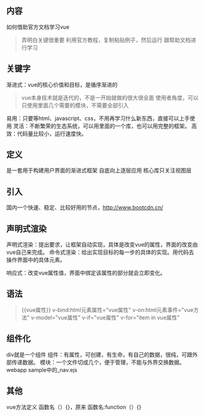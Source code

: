 ## 内容
如何借助官方文档学习vue
>弄明白关键很重要
>利用官方教程，复制粘贴例子，然后运行
跟帮助文档进行学习

## 关键字
渐进式：vue的核心价值和目标，是循序渐进的
>vue本身技术就是迭代的，不是一开始就做的很大很全面
>使用者角度，可以只使用里面几个需要的模块，不需要全部引入

易用：只要等html、javascript、css，不用再学习什么新东西，直接可以上手使用
灵活：不断繁荣的生态系统，可以用里面的一个库，也可以用完整的框架。
高效：代码量比较小，运行速度快。

## 定义
是一套用于构建用户界面的渐进式框架
自底向上逐层应用
核心库只关注视图层

## 引入
国内一个快速、稳定、比较好用的节点，http://www.bootcdn.cn/

## 声明式渲染
声明式渲染：提出要求，让框架自动实现，具体是改变vue的属性，界面的改变由vue自己来完成。
命令式渲染：给出实现目标的每一步的具体的实现。用代码去操作界面中的具体元素。

响应式：改变vue属性值，界面中绑定该属性的部分就会立即变化。

## 语法
>{{vue属性}}
>v-bind:html元素属性="vue属性"
>v-on:html元素事件="vue方法"
>v-model="vue属性"
>v-if="vue属性"
>v-for="item in vue属性"

## 组件化
div就是一个组件
组件：有属性，可创建，有生命，有自己的数据，很纯，可跟外部传递数据。
模块：一个文件切成几个，便于管理，不能与外界交换数据。webapp sample中的_nav.ejs

## 其他
vue方法定义
函数名（）{}，原来  函数名:function（）{}